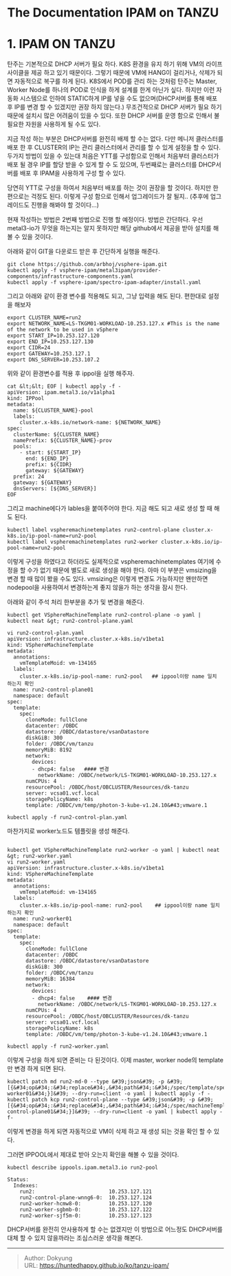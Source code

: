 # The Documentation IPAM on TANZU


# 1.  IPAM ON TANZU 
탄주는 기본적으로 DHCP 서버가 필요 하다. K8S 환경을 유지 하기 위해 VM의 라이프 사이클을 제공 하고 있기 때문이다. 그렇기 때문에 VM에 HANG이 걸리거나, 삭제가 되면 자동적으로 복구를 하게 된다. K8S에서 POD를 관리 하는 것처럼 탄주는 Master, Worker Node를 하나의 POD로 인식을 하게 설계를 한게 아닌가 싶다. 하지만 이런 자동화 시스템으로 인하여 STATIC하게 IP를 넣을 수도 없으며(DHCP서버를 통해 배포 후 IP를 변경 할 수 있겠지만 권장 하지 않는다.) 무조건적으로 DHCP 서버가 필요 하기 때문에 설치시 많은 어려움이 있을 수 있다. 또한 DHCP 서버를 운영 함으로 인해서 불필요한 자원을 사용하게 될 수도 있다. 

지금 작성 하는 부분은 DHCP서버를 완전히 배제 할 수는 없다. 다만 메니저 클러스터를 배포 한 후 CLUSTER의 IP는 관리 클러스터에서 관리를 할 수 있게 설정을 할 수 있다. 두가지 방법이 있을 수 있는대 처음은 YTT를 구성함으로 인해서 처음부터 클러스터가 배포 될 경우 IP를 할당 받을 수 있게 할 수 도 있으며, 두번째로는 클러스터를 DHCP서버를 배포 후 IPAM을 사용하게 구성 할 수 있다. 

당연히 YTT로 구성을 하여서 처음부터 배포를 하는 것이 권장을 할 것이다. 하지만 한편으로는 걱정도 된다. 이렇게 구성 함으로 인해서 업그레이드가 잘 될지.. (추후에 업그레이드도 진행을 해봐야 할 것이다...)

현재 작성하는 방법은 2번째 방법으로 진행 할 예정이다. 
방법은 간단하다. 우선 metal3-io가 무엇을 하는지는 알지 못하지만 해당 github에서 제공을 받아 설치를 해볼 수 있을 것이다.

아래와 같이 GIT을 다운로드 받은 후 간단하게 실행을 해준다.

```shell
git clone https://github.com/arbhoj/vsphere-ipam.git
kubectl apply -f vsphere-ipam/metal3ipam/provider-components/infrastructure-components.yaml
kubectl apply -f vsphere-ipam/spectro-ipam-adapter/install.yaml
```

그리고 아래와 같이 환경 변수를 적용해도 되고, 그냥 입력을 해도 된다. 편한대로 설정을 해보자
```shell
export CLUSTER_NAME=run2
export NETWORK_NAME=LS-TKGM01-WORKLOAD-10.253.127.x #This is the name of the network to be used in vSphere
export START_IP=10.253.127.120
export END_IP=10.253.127.130
export CIDR=24
export GATEWAY=10.253.127.1
export DNS_SERVER=10.253.107.2
```

위와 같이 환경변수를 적용 후 ippol을 실행 해주자.

```shell
cat &lt;&lt; EOF | kubectl apply -f -
apiVersion: ipam.metal3.io/v1alpha1
kind: IPPool
metadata:
  name: ${CLUSTER_NAME}-pool
  labels:
    cluster.x-k8s.io/network-name: ${NETWORK_NAME}
spec:
  clusterName: ${CLUSTER_NAME}
  namePrefix: ${CLUSTER_NAME}-prov
  pools:
    - start: ${START_IP}
      end: ${END_IP}
      prefix: ${CIDR}
      gateway: ${GATEWAY}
  prefix: 24
  gateway: ${GATEWAY}
  dnsServers: [${DNS_SERVER}]
EOF
```

그리고 machine에다가 lables을 붙여주어야 한다. 지금 해도 되고 새로 생성 할 때 해도 된다.
```shell
kubectl label vspheremachinetemplates run2-control-plane cluster.x-k8s.io/ip-pool-name=run2-pool
kubectl label vspheremachinetemplates run2-worker cluster.x-k8s.io/ip-pool-name=run2-pool
```

이렇게 구성을 하였다고 하더라도 실제적으로 vspheremachinetemplates 여기에 수정을 할 수가 없기 때문에 별도로 새로 생성을 해야 한다. 아마 이 부분은 vmsizing을 변경 할 때 많이 봤을 수도 있다. vmsizing은 이렇게 변경도 가능하지만 왠만하면 nodepool을 사용하여서 변경하는게 좋지 않을가 하는 생각을 잠시 한다.

아래와 같이 주석 처리 한부분을 추가 및 변경을 해준다.
```shell
kubectl get VSphereMachineTemplate run2-control-plane -o yaml | kubectl neat &gt; run2-control-plane.yaml

vi run2-control-plan.yaml
apiVersion: infrastructure.cluster.x-k8s.io/v1beta1
kind: VSphereMachineTemplate
metadata:
  annotations:
    vmTemplateMoid: vm-134165
  labels:
    cluster.x-k8s.io/ip-pool-name: run2-pool   ## ippool이랑 name 일치 하는지 확인
  name: run2-control-plane01
  namespace: default
spec:
  template:
    spec:
      cloneMode: fullClone
      datacenter: /OBDC
      datastore: /OBDC/datastore/vsanDatastore
      diskGiB: 300
      folder: /OBDC/vm/tanzu
      memoryMiB: 8192
      network:
        devices:
        - dhcp4: false   #### 변경
          networkName: /OBDC/network/LS-TKGM01-WORKLOAD-10.253.127.x
      numCPUs: 4
      resourcePool: /OBDC/host/OBCLUSTER/Resources/dk-tanzu
      server: vcsa01.vcf.local
      storagePolicyName: k8s
      template: /OBDC/vm/temp/photon-3-kube-v1.24.10&#43;vmware.1

kubectl apply -f run2-control-plan.yaml
```

마찬가지로 worker노드도 템플릿을 생성 해준다.
```shell

kubectl get VSphereMachineTemplate run2-worker -o yaml | kubectl neat &gt; run2-worker.yaml
vi run2-worker.yaml
apiVersion: infrastructure.cluster.x-k8s.io/v1beta1
kind: VSphereMachineTemplate
metadata:
  annotations:
    vmTemplateMoid: vm-134165
  labels:
    cluster.x-k8s.io/ip-pool-name: run2-pool    ## ippool이랑 name 일치 하는지 확인
  name: run2-worker01
  namespace: default
spec:
  template:
    spec:
      cloneMode: fullClone
      datacenter: /OBDC
      datastore: /OBDC/datastore/vsanDatastore
      diskGiB: 300
      folder: /OBDC/vm/tanzu
      memoryMiB: 16384
      network:
        devices:
        - dhcp4: false    #### 변경
          networkName: /OBDC/network/LS-TKGM01-WORKLOAD-10.253.127.x
      numCPUs: 4
      resourcePool: /OBDC/host/OBCLUSTER/Resources/dk-tanzu
      server: vcsa01.vcf.local
      storagePolicyName: k8s
      template: /OBDC/vm/temp/photon-3-kube-v1.24.10&#43;vmware.1

kubectl apply -f run2-worker.yaml
```

이렇게 구성을 하게 되면 준비는 다 된것이다. 이제 master, worker node의 template만 변경 하게 되면 된다.
```sheel
kubectl patch md run2-md-0 --type &#39;json&#39; -p &#39;[{&#34;op&#34;:&#34;replace&#34;,&#34;path&#34;:&#34;/spec/template/spec/infrastructureRef/name&#34;,&#34;value&#34;:&#34;run2-worker01&#34;}]&#39; --dry-run=client -o yaml | kubectl apply -f -
kubectl patch kcp run2-control-plane --type &#39;json&#39; -p &#39;[{&#34;op&#34;:&#34;replace&#34;,&#34;path&#34;:&#34;/spec/machineTemplate/infrastructureRef/name&#34;,&#34;value&#34;:&#34;run2-control-plane01&#34;}]&#39; --dry-run=client -o yaml | kubectl apply - f-
```

이렇게 변경을 하게 되면 자동적으로 VM이 삭제 하고 재 생성 되는 것을 확인 할 수 있다.

그러면 IPPOOL에서 제대로 받아 오는지 확인을 해볼 수 있을 것이다.

```shell
kubectl describe ippools.ipam.metal3.io run2-pool

Status:
  Indexes:
    run2:                        10.253.127.121
    run2-control-plane-wnng6-0:  10.253.127.124
    run2-worker-hcmw8-0:         10.253.127.120
    run2-worker-sgbmb-0:         10.253.127.122
    run2-worker-sjf5m-0:         10.253.127.123

```

DHCP서버를 완전히 안사용하게 할 수는 없겠지만 이 방법으로 어느정도 DHCP서버를 대체 할 수 있지 않을까라는 조심스러운 생각을 해본다.


---

> Author: Dokyung  
> URL: https://huntedhappy.github.io/ko/tanzu-ipam/  

